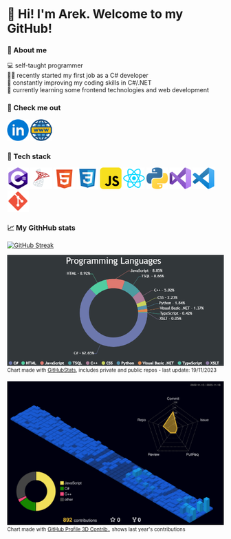 # 👋 Hi! I'm Arek. Welcome to my GitHub!

### 🌌 About me

💻 self-taught programmer\
🕵️‍♂️ recently started my first job as a C# developer\
🧠 constantly improving my coding skills in C#/.NET\
🔬 currently learning some frontend technologies and web development

### 🔭 Check me out

<a href="https://www.linkedin.com/in/arekjg/" target="_blank"><img src="./img/i-li.svg" height="50" alt="linkedin"/></a>
<a href="https://arekjg.github.io/" target="_blank"><img src="./img/i-www.svg" height="50" alt="www"/></a>

### 🎯 Tech stack

<div>
<img src="./img/i-cs.svg" height="50" alt="cs"/>
<img src="./img/i-mssql.svg" height="50" alt="mssql"/>
<img src="./img/i-html.svg" height="50" alt="html"/>
<img src="./img/i-css.svg" height="50" alt="css"/>
<img src="./img/i-js.svg" height="50" alt="js"/>
<img src="./img/i-react.svg" height="50" alt="react"/>
<img src="./img/i-python.svg" height="50" alt="python"/>
<img src="./img/i-vs.svg" height="50" alt="vs"/>
<img src="./img/i-vscode.svg" height="50" alt="vscode"/>
<img src="./img/i-git.svg" height="50" alt="git"/>
</div>

### 📈 My GithHub stats

[![GitHub Streak](https://streak-stats.demolab.com?user=arekjg&theme=dark&border_radius=5)](<[#](https://git.io/streak-stats)>)

![Programmin Languages](/img/LanguagesChart.png)\
<sup>Chart made with [GitHubStats](https://github.com/arekjg/github-stats-ui), includes private and public repos - last update: 19/11/2023</sup>

<!--
[![Top Langs](https://github-readme-stats.vercel.app/api/top-langs/?username=arekjg&theme=dark&layout=compact&langs_count=10)]([#](https://github.com/anuraghazra/github-readme-stats))
 -->

![](./profile-3d-contrib/profile-night-view.svg)
<sup>Chart made with [GitHub Profile 3D Contrib.](https://github.com/yoshi389111/github-profile-3d-contrib), shows last year's contributions</sup>
